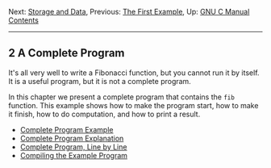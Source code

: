 Next: [Storage and Data](Storage.md), Previous: [The First
Example](The-First-Example.md), Up: [GNU C Manual](index.md)  
[Contents](index.md#SEC_Contents "Table of contents")  

------------------------------------------------------------------------


## 2 A Complete Program 


It's all very well to write a Fibonacci function, but you cannot run it
by itself. It is a useful program, but it is not a complete program.

In this chapter we present a complete program that contains the `fib`
function. This example shows how to make the program start, how to make
it finish, how to do computation, and how to print a result.

-   [Complete Program Example](Complete-Example.md)
-   [Complete Program Explanation](Complete-Explanation.md)
-   [Complete Program, Line by Line](Complete-Line_002dby_002dLine.md)
-   [Compiling the Example Program](Compile-Example.md)
